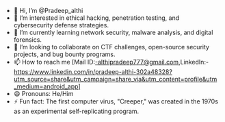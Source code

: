 - 👋 Hi, I’m @Pradeep_althi
- 👀 I’m interested in ethical hacking, penetration testing, and cybersecurity defense strategies.
- 🌱 I’m currently learning network security, malware analysis, and digital forensics.
- 💞️ I’m looking to collaborate on CTF challenges, open-source security projects, and bug bounty programs.
- 📫 How to reach me [Mail ID:-althipradeep777@gmail.com,LinkedIn:-https://www.linkedin.com/in/pradeep-althi-302a48328?utm_source=share&utm_campaign=share_via&utm_content=profile&utm_medium=android_app]
- 😄 Pronouns: He/Him
- ⚡ Fun fact:  The first computer virus, "Creeper," was created in the 1970s as an experimental self-replicating program.

<!---
Pradeep007-pixel/Pradeep007-pixel is a ✨ special ✨ repository because its `README.md` (this file) appears on your GitHub profile.
You can click the Preview link to take a look at your changes.
--->
